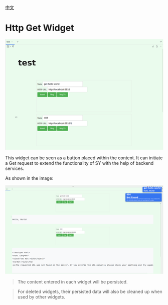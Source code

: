 [中文](https://github.com/IAliceBobI/sy-httpget-widget/blob/main/README_zh_CN.md)

# Http Get Widget

![preview](./preview-2.png)

This widget can be seen as a button placed within the content. It can initiate a Get request to extend the functionality of SY with the help of backend services.

As shown in the image:

![preview](./preview.png)

> The content entered in each widget will be persisted.

> For deleted widgets, their persisted data will also be cleaned up when used by other widgets.